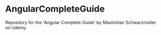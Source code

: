 # AngularCompleteGuide
Repository for the 'Angular Complete Guide' by Maximilian Schwarzmüller on Udemy
